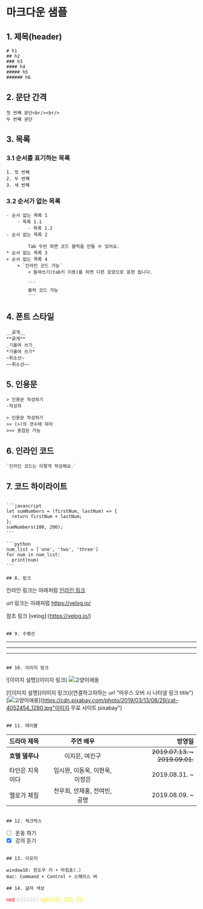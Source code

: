 # 마크다운 샘플

## 1. 제목(header)

```
# h1
## h2
### h3
#### h4
##### h5
###### h6
```

## 2. 문단 간격

```
첫 번째 문단<br/><br/>
두 번째 문단
```

## 3. 목록

### 3.1 순서를 표기하는 목록

```
1. 첫 번째
2. 두 번째
3. 세 번째
```

### 3.2 순서가 없는 목록

````
- 순서 없는 목록 1
    - 목록 1.1
        - 목록 1.2
- 순서 없는 목록 2

        Tab 두번 하면 코드 블럭을 만들 수 있어요.
* 순서 없는 목록 3
+ 순서 없는 목록 4
	+ `인라인 코드 가능`
    	+ 들여쓰기(tab키 이용)를 하면 다른 모양으로 표현 됩니다.

        ```　
		블럭 코드 가능
		```　
````

## 4. 폰트 스타일

```
__굵게__
**굵게**
_기울여 쓰기_
*기울여 쓰기*
~취소선~
~~취소선~~
```

## 5. 인용문

```
> 인용문 작성하기
-작성자

> 인용문 작성하기
>> (>)의 갯수에 따라
>>> 중첩문 가능
```

## 6. 인라인 코드

```
`인라인 코드는 이렇게 작성해요.`
```

## 7. 코드 하이라이트

````아래와 같이 백틱 3개 뒤에 언어 이름을 넣어주세요.

```javascript
let sumNumbers = (firstNum, lastNum) => {
  return firstNum + lastNum;
};
sumNumbers(100, 200);
```　

```python
num_list = ['one', 'two', 'three']
for num in num_list:
  print(num)
```　

## 8. 링크

````

인라인 링크는 아래처럼
[인라인 링크](https://velog.io/)

url 링크는 아래처럼
<https://velog.io/>

참조 링크
[velog]:(https://velog.io/)

```

## 9. 수평선

```

---

---

---

```

## 10. 이미지 링크

```

![이미지 설명](이미지 링크)
![고양이애옹](https://cdn.pixabay.com/photo/2019/03/13/08/29/cat-4052454_1280.jpg)

[![이미지 설명](이미지 링크)](연결하고자하는 url "마우스 오버 시 나타낼 링크 title")
[![고양이애옹](https://cdn.pixabay.com/photo/2019/03/13/08/29/cat-4052454_1280.jpg)](https://cdn.pixabay.com/photo/2019/03/13/08/29/cat-4052454_1280.jpg"이미지 무료 사이트 pixabay")

```

## 11. 테이블

```

| 드라마 제목     |           주연 배우            |                        방영일 |
| :-------------- | :----------------------------: | ----------------------------: |
| **호텔 델루나** |         이지은, 여진구         | ~~2019.07.13. ~ 2019.09.01.~~ |
| 타인은 지옥이다 | 임시완, 이동욱, 이현욱, 이정은 |                 2019.08.31. ~ |
| 멜로가 체질     |  천우희, 안재홍, 전여빈, 공명  |                 2019.08.09. ~ |

```

## 12. 체크박스

```

- [ ] 운동 하기
- [x] 강의 듣기

```

## 13. 이모지

window10: 윈도우 키 + 마침표(.)
mac: Command + Control + 스페이스 바

## 14. 글자 색상

```

<span style="color:red">red</span>
<span style="color:#d3d3d3">#d3d3d3</span>
<span style="color:rgb(245, 235, 13)">rgb(245, 235, 13)</span>

```

```
